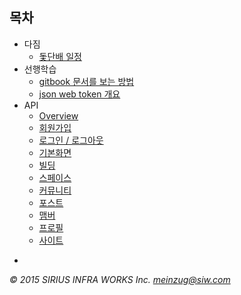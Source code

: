 ## 목차

* 다짐
    * [돛단배 일정](_etc/plan.md)
* 선행학습
    * [gitbook 문서를 보는 방법](_etc/gitbook.md)
    * [json web token 개요](_etc/jwt.md)
* API
    * [Overview](_api/overview.md)
    * [회원가입](_api/register.md)
    * [로그인 / 로그아웃](_api/login.md)
    * [기본화면](_api/default.md)
    * [빌딩](_api/building.md)
    * [스페이스](_api/space.md)
    * [커뮤니티](_api/community.md)
    * [포스트](_api/post.md)
    * [맴버](_api/member.md)
    * [프로필](_api/profile.md)
    * [사이트](_api/site.md)

-
*&copy; 2015 SIRIUS INFRA WORKS Inc. [meinzug@siw.com](mailto:meinzug@siw.com)*